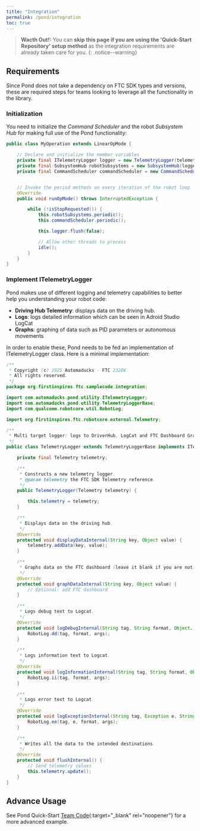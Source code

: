 ```yaml
---
title: "Integration"
permalink: /pond/integration
toc: true
---
```


> **Wacth Out!:** You can **skip this page if you are using the 'Quick-Start Repository' setup method** as the integration requirements are already taken care for you.
{: .notice--warning}

## Requirements

Since Pond does not take a dependency on FTC SDK types and versions, these are required steps for teams looking to leverage all the functionality in the library.

### Initialization

You need to initialize the *Command Scheduler* and the robot *Subsystem Hub* for making full use of the Pond functionality:

```java
public class MyOperation extends LinearOpMode {

    // Declare and initialize the member variables
    private final ITelemetryLogger logger = new TelemetryLogger(telemetry);
    private final SubsystemHub robotSubsystems = new SubsystemHub(logger);
    private final CommandScheduler commandScheduler = new CommandScheduler(logger);


    // Invoke the period methods on every iteration of the robot loop
    @Override
    public void runOpMode() throws InterruptedException {

        while (!isStopRequested()) {
            this.robotSubsystems.periodic();
            this.commandScheduler.periodic();

            this.logger.flush(false);

            // Allow other threads to process
            idle();
        }
    }
}

```

### Implement ITelemetryLogger

Pond makes use of different logging and telemetry capabilities to better help you understanding your robot code:

* **Driving Hub Telemetry**: displays data on the driving hub.
* **Logs**: logs detailed information which can be seen in Adroid Studio LogCat
* **Graphs**: graphing of data such as PID parameters or autonomous movements

In order to enable these, Pond needs to be fed an implementation of ITelemetryLogger class. Here is a minimal implementation:

```java
/**
 * Copyright (c) 2025 Automaducks - FTC 23206
 * All rights reserved.
 */
package org.firstinspires.ftc.samplecode.integration;

import com.automaducks.pond.utility.ITelemetryLogger;
import com.automaducks.pond.utility.TelemetryLoggerBase;
import com.qualcomm.robotcore.util.RobotLog;

import org.firstinspires.ftc.robotcore.external.Telemetry;

/**
 * Multi target logger: logs to DriverHub, LogCat and FTC Dashboard Graphs.
 */
public class TelemetryLogger extends TelemetryLoggerBase implements ITelemetryLogger {

    private final Telemetry telemetry;

    /**
     * Constructs a new telemetry logger.
     * @param telemetry the FTC SDK Telemetry reference.
     */
    public TelemetryLogger(Telemetry telemetry) {

        this.telemetry = telemetry;
    }

    /**
     * Displays data on the driving hub.
     */
    @Override
    protected void displayDataInternal(String key, Object value) {
        telemetry.addData(key, value);
    }

    /**
     * Graphs data on the FTC dashboard (leave it blank if you are not using a dashboard.
     */
    @Override
    protected void graphDataInternal(String key, Object value) {
        // Optional: add FTC dashboard
    }

    /**
     * Logs debug text to Logcat.
     */
    @Override
    protected void logDebugInternal(String tag, String format, Object... args) {
        RobotLog.dd(tag, format, args);
    }

    /**
     * Logs information text to Logcat.
     */
    @Override
    protected void logInformationInternal(String tag, String format, Object... args) {
        RobotLog.ii(tag, format, args);
    }

    /**
     * Logs error text to Logcat.
     */
    @Override
    protected void logExceptionInternal(String tag, Exception e, String format, Object... args) {
        RobotLog.ee(tag, e, format, args);
    }

    /**
     * Writes all the data to the intended destinations.
     */
    @Override
    protected void flushInternal() {
        // Send telemetry values
        this.telemetry.update();
    }
}
```

## Advance Usage

See Pond Quick-Start [Team Code](https://github.com/FTC-23206/automaducks-pond-starter/tree/master/TeamCode/src/main/java/org/firstinspires/ftc/teamcode){:target="_blank" rel="noopener"} for a more advanced example.
